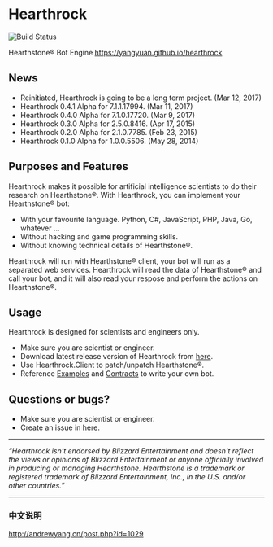 Hearthrock
==========
![Build Status](https://6941987.visualstudio.com/_apis/public/build/definitions/11759935-74e5-4a06-843f-9794d369a62d/3/badge)

Hearthstone® Bot Engine https://yangyuan.github.io/hearthrock

## News

- Reinitiated, Hearthrock is going to be a long term project. (Mar 12, 2017)
- Hearthrock 0.4.1 Alpha for 7.1.1.17994. (Mar 11, 2017)
- Hearthrock 0.4.0 Alpha for 7.1.0.17720. (Mar 9, 2017)
- Hearthrock 0.3.0 Alpha for 2.5.0.8416. (Apr 17, 2015)
- Hearthrock 0.2.0 Alpha for 2.1.0.7785. (Feb 23, 2015)
- Hearthrock 0.1.0 Alpha for 1.0.0.5506. (May 28, 2014)

## Purposes and Features

Hearthrock makes it possible for artificial intelligence scientists to do their research on Hearthstone®. With Hearthrock, you can implement your Hearthstone® bot:
- With your favourite language. Python, C#, JavaScript, PHP, Java, Go, whatever ...
- Without hacking and game programming skills.
- Without knowing technical details of Hearthstone®.

Hearthrock will run with Hearthstone® client, your bot will run as a separated web services. Hearthrock will read the data of Hearthstone® and call your bot, and it will also read your respose and perform the actions on Hearthstone®.

## Usage

Hearthrock is designed for scientists and engineers only.

- Make sure you are scientist or engineer.
- Download latest release version of Hearthrock from [here](../../releases).
- Use Hearthrock.Client to patch/unpatch Hearthstone®.
- Reference [Examples](../../tree/master/examples) and [Contracts](../../tree/master/src/Hearthrock.Contracts) to write your own bot.

## Questions or bugs?

- Make sure you are scientist or engineer.
- Create an issue in [here](../../issues).

___
*“Hearthrock isn't endorsed by Blizzard Entertainment and doesn't reflect the views or opinions of Blizzard Entertainment or anyone officially involved in producing or managing Hearthstone. Hearthstone is a trademark or registered trademark of Blizzard Entertainment, Inc., in the U.S. and/or other countries.”*

___
### 中文说明

http://andrewyang.cn/post.php?id=1029